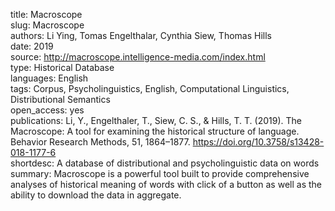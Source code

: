 title: Macroscope  
slug: Macroscope  
authors: Li Ying, Tomas Engelthalar, Cynthia Siew, Thomas Hills  
date: 2019  
source: http://macroscope.intelligence-media.com/index.html  
type: Historical Database  
languages: English  
tags: Corpus, Psycholinguistics, English, Computational Linguistics, Distributional Semantics  
open_access: yes  
publications: Li, Y.,	Engelthaler, T., Siew, C. S., & Hills, T. T. (2019). The Macroscope: A tool for examining the historical structure of language.
Behavior Research Methods, 51, 1864–1877. https://doi.org/10.3758/s13428-018-1177-6  
shortdesc: A database of distributional and psycholinguistic data on words  
summary: Macroscope is a powerful tool built to provide comprehensive analyses of historical meaning of words with click of a button as well as the ability to download the data in aggregate.  
